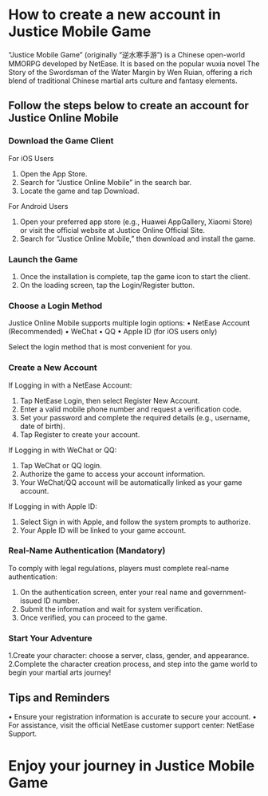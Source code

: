 # How to create a new account in Justice Mobile Game

“Justice Mobile Game” (originally “逆水寒手游”) is a Chinese open-world MMORPG developed by NetEase. It is based on the popular wuxia novel The Story of the Swordsman of the Water Margin by Wen Ruian, offering a rich blend of traditional Chinese martial arts culture and fantasy elements.

## Follow the steps below to create an account for Justice Online Mobile

### Download the Game Client

 For iOS Users

 1. Open the App Store.
 2. Search for “Justice Online Mobile” in the search bar.
 3. Locate the game and tap Download.

For Android Users

1. Open your preferred app store (e.g., Huawei AppGallery, Xiaomi Store) or visit the official website at Justice Online Official Site.
2. Search for “Justice Online Mobile,” then download and install the game.

### Launch the Game

 1. Once the installation is complete, tap the game icon to start the client.
 2. On the loading screen, tap the Login/Register button.

### Choose a Login Method

Justice Online Mobile supports multiple login options:
 • NetEase Account (Recommended)
 • WeChat
 • QQ
 • Apple ID (for iOS users only)

Select the login method that is most convenient for you.

### Create a New Account

If Logging in with a NetEase Account:

 1. Tap NetEase Login, then select Register New Account.
 2. Enter a valid mobile phone number and request a verification code.
 3. Set your password and complete the required details (e.g., username, date of birth).
 4. Tap Register to create your account.

If Logging in with WeChat or QQ:

 1. Tap WeChat or QQ login.
 2. Authorize the game to access your account information.
 3. Your WeChat/QQ account will be automatically linked as your game account.

If Logging in with Apple ID:

 1. Select Sign in with Apple, and follow the system prompts to authorize.
 2. Your Apple ID will be linked to your game account.

### Real-Name Authentication (Mandatory)

To comply with legal regulations, players must complete real-name authentication:

 1. On the authentication screen, enter your real name and government-issued ID number.
 2. Submit the information and wait for system verification.
 3. Once verified, you can proceed to the game.

### Start Your Adventure

1.Create your character: choose a server, class, gender, and appearance.
2.Complete the character creation process, and step into the game world to begin your martial arts journey!

## Tips and Reminders

 • Ensure your registration information is accurate to secure your account.
 • For assistance, visit the official NetEase customer support center: NetEase Support.

# Enjoy your journey in Justice Mobile Game
